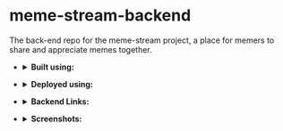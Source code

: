 # meme-stream-backend

The back-end repo for the meme-stream project, a place for memers to share and appreciate memes together.

+ <details>
    <summary><b>Built using:</b></summary>
    <ul>
        <li>Django</li>
        <li>Django Rest Framework</li>
        <li>Django Rest Swagger</li>
        <li>Markdown</li>
        <li>SQLite DB</li>
    </ul>
</details>

+ <details>
    <summary><b>Deployed using:</b></summary>
    <ul>
        <li>Heroku</li>
        <li>Gunicorn</li>
        <li>Whitenoise</li>
    </ul>
</details>

+ <details>
    <summary><b>Backend Links:</b></summary>
    <ul>
        <li>
            <a href="https://xmeme-shaw8wit.herokuapp.com/">Details</a>
        </li>
        <li>
            <a href="https://xmeme-shaw8wit.herokuapp.com/swagger-ui/">Swagger UI</a>
        </li>
    </ul>
</details>

+ <details>
    <summary><b>Screenshots:</b></summary>
    <ul>
        <li>
            <details>
                <summary>Django</summary>
                <img src="screenshots/django.png" alt="Django">
            </details>
        </li>
        <li>
            <details>
                <summary>Swagger UI</summary>
                <img src="screenshots/swagger.png" alt="Swagger">
            </details>
        </li>
    </ul>
</details>
